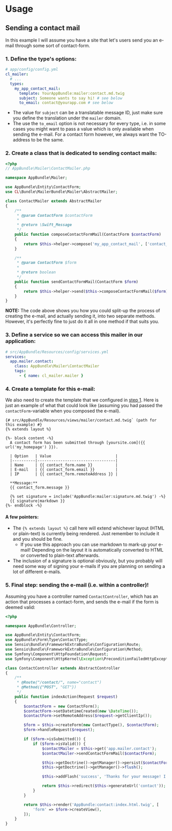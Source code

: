 # Usage

## Sending a contact mail

In this example I will assume you have a site that let's users send you an e-mail through some sort of contact-form.

### 1. Define the type's options:
```yaml
# app/config/config.yml
cl_mailer:
  # ...
  types:
    my_app_contact_mail:
      template: YourAppBundle:mailer:contact.md.twig
      subject: Someone wants to say hi! # see below
      to_email: contact@yourapp.com # see below
```

- The value for `subject` can be a translatable message ID, just make sure you define the translation under the `mailer` domain.
- The use the `to_email` option is not necessary for every type, i.e. in some cases you might want to pass a value
which is only available when sending the e-mail. For a contact form however, we always want the TO-address to be the same.


### 2. Create a class that is dedicated to sending contact mails:

```php
<?php
// AppBundle\Mailer\ContactMailer.php

namespace AppBundle\Mailer;

use AppBundle\Entity\ContactForm;
use CL\Bundle\MailerBundle\Mailer\AbstractMailer;

class ContactMailer extends AbstractMailer
{
    /**
     * @param ContactForm $contactForm
     *
     * @return \Swift_Message
     */
    public function composeContactFormMail(ContactForm $contactForm)
    {
        return $this->helper->compose('my_app_contact_mail', ['contact_form' => $contactForm]);
    }

    /**
     * @param ContactForm $form
     *
     * @return boolean
     */
    public function sendContactFormMail(ContactForm $form)
    {
        return $this->helper->send($this->composeContactFormMail($form));
    }
}
```

**NOTE:** The code above shows you how you could split-up the process of creating the e-mail, and actually sending it,
into two separate methods. However, it's perfectly fine to just do it all in one method if that suits you.


### 3. Define a service so we can access this mailer in our application:

```yaml
# src/AppBundle/Resources/config/services.yml
services:
  app.mailer.contact:
    class: AppBundle\Mailer\ContactMailer
    tags:
      - { name: cl_mailer.mailer }
```


### 4. Create a template for this e-mail:

We also need to create the template that we configured in [step 1](#1-define-the-types-options).
Here is just an example of what that could look like (assuming you had passed the `contactForm`-variable when you composed the e-mail).

```twig
{# src/AppBundle/Resources/views/mailer/contact.md.twig` (path for this example) #}
{% extends layout %}

{%- block content -%}
  A contact form has been submitted through [yoursite.com]({{ url('my_homepage') }}).

  | Option   | Value                            |
  |----------|----------------------------------|
  | Name     | {{ contact_form.name }}          |
  | E-mail   | {{ contact_form.email }}         |
  | IP       | {{ contact_form.remoteAddress }} |

  **Message:**
  {{ contact_form.message }}

  {% set signature = include('AppBundle:mailer:signature.md.twig') -%}
  {{ signature|markdown }}
{%- endblock -%}

```

#### A few pointers:
- The `{% extends layout %}` call here will extend whichever layout (HTML or plain-text) is currently being rendered.
Just remember to include it and you should be fine.
  - If you use this approach you can use markdown to mark-up your e-mail! Depending on the layout it is automatically
  converted to HTML or converted to plain-text afterwards.
- The inclusion of a signature is optional obviously, but you probably will need some way of signing your e-mails if you
are planning on sending a lot of different e-mails.


### 5. Final step: sending the e-mail (i.e. within a controller)!

Assuming you have a controller named `ContactController`, which has an action that processes a contact-form,
and sends the e-mail if the form is deemed valid:

```php
<?php

namespace AppBundle\Controller;

use AppBundle\Entity\ContactForm;
use AppBundle\Form\Type\ContactType;
use Sensio\Bundle\FrameworkExtraBundle\Configuration\Route;
use Sensio\Bundle\FrameworkExtraBundle\Configuration\Method;
use Symfony\Component\HttpFoundation\Request;
use Symfony\Component\HttpKernel\Exception\PreconditionFailedHttpException;

class ContactController extends AbstractController
{
    /**
     * @Route("/contact/", name="contact")
     * @Method({"POST", "GET"})
     */
    public function indexAction(Request $request)
    {
        $contactForm = new ContactForm();
        $contactForm->setDatetimeCreated(new \DateTime());
        $contactForm->setRemoteAddress($request->getClientIp());

        $form = $this->createForm(new ContactType(), $contactForm);
        $form->handleRequest($request);

        if ($form->isSubmitted()) {
            if ($form->isValid()) {
                $contactMailer = $this->get('app.mailer.contact');
                $contactMailer->sendContactFormMail($contactForm);

                $this->getDoctrine()->getManager()->persist($contactForm);
                $this->getDoctrine()->getManager()->flush();

                $this->addFlash('success', 'Thanks for your message! I will try to reply as soon as possible!');

                return $this->redirect($this->generateUrl('contact'));
            }
        }

        return $this->render('AppBundle:contact:index.html.twig', [
            'form' => $form->createView(),
        ]);
    }
}
```
